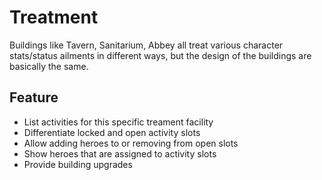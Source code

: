 # Treatment

Buildings like Tavern, Sanitarium, Abbey all treat various character
stats/status ailments in different ways, but the design of the buildings
are basically the same.

## Feature

- List activities for this specific treament facility
- Differentiate locked and open activity slots
- Allow adding heroes to or removing from open slots
- Show heroes that are assigned to activity slots
- Provide building upgrades
